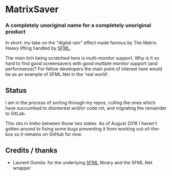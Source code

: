 # MatrixSaver

### A completely unoriginal name for a completely unoriginal product

In short: my take on the "digital rain" effect made famous by The Matrix. Heavy lifting handled by [SFML](http://www.sfml-dev.org). 

The main itch being scratched here is multi-monitor support. Why is it so hard to find good screensavers with good multiple monitor support (and performance)? For fellow developers the main point of interest here would be as an example of SFML.Net in the 'real world'.

## Status

I am in the process of sorting through my repos, culling the ones which have succumbed to disinterest and/or code rot, and migrating the remainder to GitLab.

This sits in limbo between those two states. As of August 2018 I haven't gotten around to fixing some bugs preventing it from working out-of-the-box so it remains on GitHub for now. 

## Credits / thanks

* Laurent Gomila: for the underlying [SFML](http://www.sfml-dev.org/) library and the SFML.Net wrapper